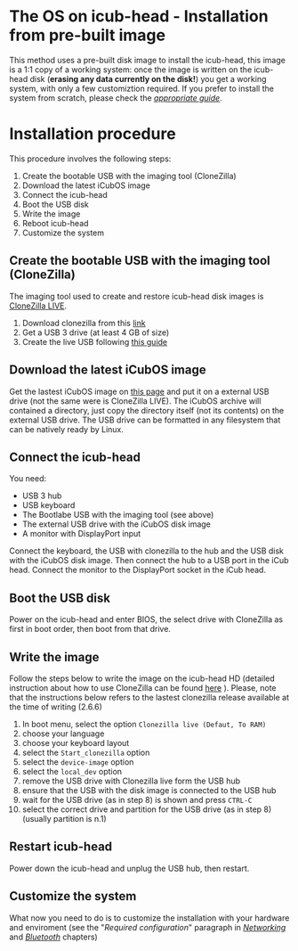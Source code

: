 # The OS on icub-head - Installation from pre-built image

This method uses a pre-built disk image to install the icub-head, this image is a 1:1 copy of a working system: once the image is written on the icub-head disk (**erasing any data currently on the disk!**) you get a working system, with only a few customiztion required.
If you prefer to install the system from scratch, please check the [_appropriate guide_](installation-from-scratch.md).

# Installation procedure

This procedure involves the following steps:

1. Create the bootable USB with the imaging tool (CloneZilla)
2. Download the latest iCubOS image
3. Connect the icub-head
4. Boot the USB disk
5. Write the image
6. Reboot icub-head
7. Customize the system

## Create the bootable USB with the imaging tool (CloneZilla)

The imaging tool used to create and restore icub-head disk images is [CloneZilla LIVE](https://clonezilla.org/clonezilla-live.php).

1. Download clonezilla from this [link](https://clonezilla.org/downloads.php)
2. Get a USB 3 drive (at least 4 GB of size)
3. Create the live USB following [this guide](https://clonezilla.org/liveusb.php)

## Download the latest iCubOS image

Get the lastest iCubOS image on [this page](../download.md) and put it on a external USB drive (not the same were is CloneZilla LIVE).
The iCubOS archive will contained a directory, just copy the directory itself (not its contents) on the external USB drive. 
The USB drive can be formatted in any filesystem that can be natively ready by Linux.

## Connect the icub-head

You need:

- USB 3 hub
- USB keyboard
- The Bootlabe USB with the imaging tool (see above)
- The external USB drive with the iCubOS disk image
- A monitor with DisplayPort input

Connect the keyboard, the USB with clonezilla to the hub and the USB disk with the iCubOS disk image. Then connect the hub to a USB port in the iCub head.
Connect the monitor to the DisplayPort socket in the iCub head.

## Boot the USB disk

Power on the icub-head and enter BIOS, the select drive with CloneZilla as first in boot order, then boot from that drive.

## Write the image

Follow the steps below to write the image on the icub-head HD (detailed instruction about how to use CloneZilla can be found [here](https://clonezilla.org/clonezilla-usage/clonezilla-live-usage.php) ).
Please, note that the instructions below refers to the lastest clonezilla release available at the time of writing (2.6.6)

1. In boot menu, select the option `Clonezilla live (Defaut, To RAM)`
2. choose your language
3. choose your keyboard layout
4. select the `Start_clonezilla` option
5. select the `device-image` option
6. select the `local_dev` option
7. remove the USB drive with Clonezilla live form the USB hub
8. ensure that the USB with the disk image is connected to the USB hub
9. wait for the USB drive (as in step 8) is shown and press `CTRL-C`
10. select the correct drive and partition for the USB drive (as in step 8) (usually partition is n.1)

## Restart icub-head

Power down the icub-head and unplug the USB hub, then restart.

## Customize the system

What now you need to do is to customize the installation with your hardware and enviroment (see the "_Required configuration_" paragraph in [_Networking_](networking.md) and [_Bluetooth_](bluetooth.md) chapters)
